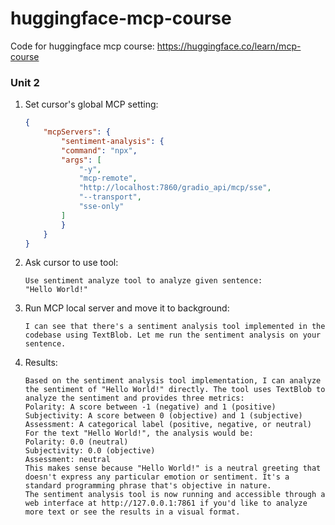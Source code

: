 # huggingface-mcp-course
Code for huggingface mcp course: https://huggingface.co/learn/mcp-course

### Unit 2
1. Set cursor's global MCP setting:
    ```json
    {
        "mcpServers": {
            "sentiment-analysis": {
            "command": "npx",
            "args": [
                "-y",
                "mcp-remote",
                "http://localhost:7860/gradio_api/mcp/sse",
                "--transport",
                "sse-only"
            ]
            }
        }
    }
    ```

2. Ask cursor to use tool:
    ```text
    Use sentiment analyze tool to analyze given sentence:
    "Hello World!"
    ```

3. Run MCP local server and move it to background:
    ```text
    I can see that there's a sentiment analysis tool implemented in the codebase using TextBlob. Let me run the sentiment analysis on your sentence.
    ```

4. Results:
    ```text
    Based on the sentiment analysis tool implementation, I can analyze the sentiment of "Hello World!" directly. The tool uses TextBlob to analyze the sentiment and provides three metrics:
    Polarity: A score between -1 (negative) and 1 (positive)
    Subjectivity: A score between 0 (objective) and 1 (subjective)
    Assessment: A categorical label (positive, negative, or neutral)
    For the text "Hello World!", the analysis would be:
    Polarity: 0.0 (neutral)
    Subjectivity: 0.0 (objective)
    Assessment: neutral
    This makes sense because "Hello World!" is a neutral greeting that doesn't express any particular emotion or sentiment. It's a standard programming phrase that's objective in nature.
    The sentiment analysis tool is now running and accessible through a web interface at http://127.0.0.1:7861 if you'd like to analyze more text or see the results in a visual format.
    ```